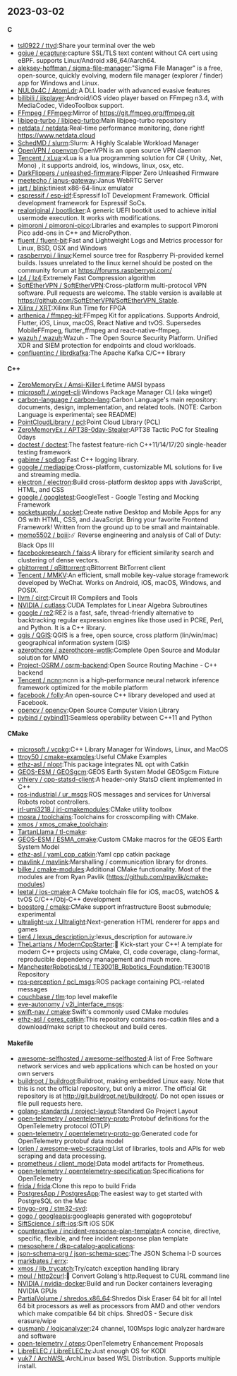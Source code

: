 ## 2023-03-02

#### C
* [tsl0922 / ttyd](https://github.com/tsl0922/ttyd):Share your terminal over the web
* [gojue / ecapture](https://github.com/gojue/ecapture):capture SSL/TLS text content without CA cert using eBPF. supports Linux/Android x86_64/Aarch64.
* [aleksey-hoffman / sigma-file-manager](https://github.com/aleksey-hoffman/sigma-file-manager):"Sigma File Manager" is a free, open-source, quickly evolving, modern file manager (explorer / finder) app for Windows and Linux.
* [NUL0x4C / AtomLdr](https://github.com/NUL0x4C/AtomLdr):A DLL loader with advanced evasive features
* [bilibili / ijkplayer](https://github.com/bilibili/ijkplayer):Android/iOS video player based on FFmpeg n3.4, with MediaCodec, VideoToolbox support.
* [FFmpeg / FFmpeg](https://github.com/FFmpeg/FFmpeg):Mirror of https://git.ffmpeg.org/ffmpeg.git
* [libjpeg-turbo / libjpeg-turbo](https://github.com/libjpeg-turbo/libjpeg-turbo):Main libjpeg-turbo repository
* [netdata / netdata](https://github.com/netdata/netdata):Real-time performance monitoring, done right! https://www.netdata.cloud
* [SchedMD / slurm](https://github.com/SchedMD/slurm):Slurm: A Highly Scalable Workload Manager
* [OpenVPN / openvpn](https://github.com/OpenVPN/openvpn):OpenVPN is an open source VPN daemon
* [Tencent / xLua](https://github.com/Tencent/xLua):xLua is a lua programming solution for C# ( Unity, .Net, Mono) , it supports android, ios, windows, linux, osx, etc.
* [DarkFlippers / unleashed-firmware](https://github.com/DarkFlippers/unleashed-firmware):Flipper Zero Unleashed Firmware
* [meetecho / janus-gateway](https://github.com/meetecho/janus-gateway):Janus WebRTC Server
* [jart / blink](https://github.com/jart/blink):tiniest x86-64-linux emulator
* [espressif / esp-idf](https://github.com/espressif/esp-idf):Espressif IoT Development Framework. Official development framework for Espressif SoCs.
* [realoriginal / bootlicker](https://github.com/realoriginal/bootlicker):A generic UEFI bootkit used to achieve initial usermode execution. It works with modifications.
* [pimoroni / pimoroni-pico](https://github.com/pimoroni/pimoroni-pico):Libraries and examples to support Pimoroni Pico add-ons in C++ and MicroPython.
* [fluent / fluent-bit](https://github.com/fluent/fluent-bit):Fast and Lightweight Logs and Metrics processor for Linux, BSD, OSX and Windows
* [raspberrypi / linux](https://github.com/raspberrypi/linux):Kernel source tree for Raspberry Pi-provided kernel builds. Issues unrelated to the linux kernel should be posted on the community forum at https://forums.raspberrypi.com/
* [lz4 / lz4](https://github.com/lz4/lz4):Extremely Fast Compression algorithm
* [SoftEtherVPN / SoftEtherVPN](https://github.com/SoftEtherVPN/SoftEtherVPN):Cross-platform multi-protocol VPN software. Pull requests are welcome. The stable version is available at https://github.com/SoftEtherVPN/SoftEtherVPN_Stable.
* [Xilinx / XRT](https://github.com/Xilinx/XRT):Xilinx Run Time for FPGA
* [arthenica / ffmpeg-kit](https://github.com/arthenica/ffmpeg-kit):FFmpeg Kit for applications. Supports Android, Flutter, iOS, Linux, macOS, React Native and tvOS. Supersedes MobileFFmpeg, flutter_ffmpeg and react-native-ffmpeg.
* [wazuh / wazuh](https://github.com/wazuh/wazuh):Wazuh - The Open Source Security Platform. Unified XDR and SIEM protection for endpoints and cloud workloads.
* [confluentinc / librdkafka](https://github.com/confluentinc/librdkafka):The Apache Kafka C/C++ library

#### C++
* [ZeroMemoryEx / Amsi-Killer](https://github.com/ZeroMemoryEx/Amsi-Killer):Lifetime AMSI bypass
* [microsoft / winget-cli](https://github.com/microsoft/winget-cli):Windows Package Manager CLI (aka winget)
* [carbon-language / carbon-lang](https://github.com/carbon-language/carbon-lang):Carbon Language's main repository: documents, design, implementation, and related tools. (NOTE: Carbon Language is experimental; see README)
* [PointCloudLibrary / pcl](https://github.com/PointCloudLibrary/pcl):Point Cloud Library (PCL)
* [ZeroMemoryEx / APT38-0day-Stealer](https://github.com/ZeroMemoryEx/APT38-0day-Stealer):APT38 Tactic PoC for Stealing 0days
* [doctest / doctest](https://github.com/doctest/doctest):The fastest feature-rich C++11/14/17/20 single-header testing framework
* [gabime / spdlog](https://github.com/gabime/spdlog):Fast C++ logging library.
* [google / mediapipe](https://github.com/google/mediapipe):Cross-platform, customizable ML solutions for live and streaming media.
* [electron / electron](https://github.com/electron/electron):Build cross-platform desktop apps with JavaScript, HTML, and CSS
* [google / googletest](https://github.com/google/googletest):GoogleTest - Google Testing and Mocking Framework
* [socketsupply / socket](https://github.com/socketsupply/socket):Create native Desktop and Mobile Apps for any OS with HTML, CSS, and JavaScript. Bring your favorite Frontend Framework! Written from the ground up to be small and maintainable.
* [momo5502 / boiii](https://github.com/momo5502/boiii):☄️
Reverse engineering and analysis of Call of Duty: Black Ops III
* [facebookresearch / faiss](https://github.com/facebookresearch/faiss):A library for efficient similarity search and clustering of dense vectors.
* [qbittorrent / qBittorrent](https://github.com/qbittorrent/qBittorrent):qBittorrent BitTorrent client
* [Tencent / MMKV](https://github.com/Tencent/MMKV):An efficient, small mobile key-value storage framework developed by WeChat. Works on Android, iOS, macOS, Windows, and POSIX.
* [llvm / circt](https://github.com/llvm/circt):Circuit IR Compilers and Tools
* [NVIDIA / cutlass](https://github.com/NVIDIA/cutlass):CUDA Templates for Linear Algebra Subroutines
* [google / re2](https://github.com/google/re2):RE2 is a fast, safe, thread-friendly alternative to backtracking regular expression engines like those used in PCRE, Perl, and Python. It is a C++ library.
* [qgis / QGIS](https://github.com/qgis/QGIS):QGIS is a free, open source, cross platform (lin/win/mac) geographical information system (GIS)
* [azerothcore / azerothcore-wotlk](https://github.com/azerothcore/azerothcore-wotlk):Complete Open Source and Modular solution for MMO
* [Project-OSRM / osrm-backend](https://github.com/Project-OSRM/osrm-backend):Open Source Routing Machine - C++ backend
* [Tencent / ncnn](https://github.com/Tencent/ncnn):ncnn is a high-performance neural network inference framework optimized for the mobile platform
* [facebook / folly](https://github.com/facebook/folly):An open-source C++ library developed and used at Facebook.
* [opencv / opencv](https://github.com/opencv/opencv):Open Source Computer Vision Library
* [pybind / pybind11](https://github.com/pybind/pybind11):Seamless operability between C++11 and Python

#### CMake
* [microsoft / vcpkg](https://github.com/microsoft/vcpkg):C++ Library Manager for Windows, Linux, and MacOS
* [ttroy50 / cmake-examples](https://github.com/ttroy50/cmake-examples):Useful CMake Examples
* [ethz-asl / nlopt](https://github.com/ethz-asl/nlopt):This package integrates NL opt with Catkin
* [GEOS-ESM / GEOSgcm](https://github.com/GEOS-ESM/GEOSgcm):GEOS Earth System Model GEOSgcm Fixture
* [vthiery / cpp-statsd-client](https://github.com/vthiery/cpp-statsd-client):A header-only StatsD client implemented in C++
* [ros-industrial / ur_msgs](https://github.com/ros-industrial/ur_msgs):ROS messages and services for Universal Robots robot controllers.
* [jrl-umi3218 / jrl-cmakemodules](https://github.com/jrl-umi3218/jrl-cmakemodules):CMake utility toolbox
* [mosra / toolchains](https://github.com/mosra/toolchains):Toolchains for crosscompiling with CMake.
* [xmos / xmos_cmake_toolchain](https://github.com/xmos/xmos_cmake_toolchain):
* [TartanLlama / tl-cmake](https://github.com/TartanLlama/tl-cmake):
* [GEOS-ESM / ESMA_cmake](https://github.com/GEOS-ESM/ESMA_cmake):Custom CMake macros for the GEOS Earth System Model
* [ethz-asl / yaml_cpp_catkin](https://github.com/ethz-asl/yaml_cpp_catkin):Yaml cpp catkin package
* [mavlink / mavlink](https://github.com/mavlink/mavlink):Marshalling / communication library for drones.
* [bilke / cmake-modules](https://github.com/bilke/cmake-modules):Additional CMake functionality. Most of the modules are from Ryan Pavlik (https://github.com/rpavlik/cmake-modules)
* [leetal / ios-cmake](https://github.com/leetal/ios-cmake):A CMake toolchain file for iOS, macOS, watchOS & tvOS C/C++/Obj-C++ development
* [boostorg / cmake](https://github.com/boostorg/cmake):CMake support infrastructure Boost submodule; experimental
* [ultralight-ux / Ultralight](https://github.com/ultralight-ux/Ultralight):Next-generation HTML renderer for apps and games
* [tier4 / lexus_description.iv](https://github.com/tier4/lexus_description.iv):lexus_description for autoware.iv
* [TheLartians / ModernCppStarter](https://github.com/TheLartians/ModernCppStarter):🚀
Kick-start your C++! A template for modern C++ projects using CMake, CI, code coverage, clang-format, reproducible dependency management and much more.
* [ManchesterRoboticsLtd / TE3001B_Robotics_Foundation](https://github.com/ManchesterRoboticsLtd/TE3001B_Robotics_Foundation):TE3001B Repository
* [ros-perception / pcl_msgs](https://github.com/ros-perception/pcl_msgs):ROS package containing PCL-related messages
* [couchbase / tlm](https://github.com/couchbase/tlm):top level makefile
* [eve-autonomy / v2i_interface_msgs](https://github.com/eve-autonomy/v2i_interface_msgs):
* [swift-nav / cmake](https://github.com/swift-nav/cmake):Swift's commonly used CMake modules
* [ethz-asl / ceres_catkin](https://github.com/ethz-asl/ceres_catkin):This repository contains ros-catkin files and a download/make script to checkout and build ceres.

#### Makefile
* [awesome-selfhosted / awesome-selfhosted](https://github.com/awesome-selfhosted/awesome-selfhosted):A list of Free Software network services and web applications which can be hosted on your own servers
* [buildroot / buildroot](https://github.com/buildroot/buildroot):Buildroot, making embedded Linux easy. Note that this is not the official repository, but only a mirror. The official Git repository is at http://git.buildroot.net/buildroot/. Do not open issues or file pull requests here.
* [golang-standards / project-layout](https://github.com/golang-standards/project-layout):Standard Go Project Layout
* [open-telemetry / opentelemetry-proto](https://github.com/open-telemetry/opentelemetry-proto):Protobuf definitions for the OpenTelemetry protocol (OTLP)
* [open-telemetry / opentelemetry-proto-go](https://github.com/open-telemetry/opentelemetry-proto-go):Generated code for OpenTelemetry protobuf data model
* [lorien / awesome-web-scraping](https://github.com/lorien/awesome-web-scraping):List of libraries, tools and APIs for web scraping and data processing.
* [prometheus / client_model](https://github.com/prometheus/client_model):Data model artifacts for Prometheus.
* [open-telemetry / opentelemetry-specification](https://github.com/open-telemetry/opentelemetry-specification):Specifications for OpenTelemetry
* [frida / frida](https://github.com/frida/frida):Clone this repo to build Frida
* [PostgresApp / PostgresApp](https://github.com/PostgresApp/PostgresApp):The easiest way to get started with PostgreSQL on the Mac
* [tinygo-org / stm32-svd](https://github.com/tinygo-org/stm32-svd):
* [gogo / googleapis](https://github.com/gogo/googleapis):googleapis generated with gogoprotobuf
* [SiftScience / sift-ios](https://github.com/SiftScience/sift-ios):Sift iOS SDK
* [counteractive / incident-response-plan-template](https://github.com/counteractive/incident-response-plan-template):A concise, directive, specific, flexible, and free incident response plan template
* [mesosphere / dkp-catalog-applications](https://github.com/mesosphere/dkp-catalog-applications):
* [json-schema-org / json-schema-spec](https://github.com/json-schema-org/json-schema-spec):The JSON Schema I-D sources
* [markbates / errx](https://github.com/markbates/errx):
* [xmos / lib_trycatch](https://github.com/xmos/lib_trycatch):Try/catch exception handling library
* [moul / http2curl](https://github.com/moul/http2curl):📐
Convert Golang's http.Request to CURL command line
* [NVIDIA / nvidia-docker](https://github.com/NVIDIA/nvidia-docker):Build and run Docker containers leveraging NVIDIA GPUs
* [PartialVolume / shredos.x86_64](https://github.com/PartialVolume/shredos.x86_64):Shredos Disk Eraser 64 bit for all Intel 64 bit processors as well as processors from AMD and other vendors which make compatible 64 bit chips. ShredOS - Secure disk erasure/wipe
* [gusmanb / logicanalyzer](https://github.com/gusmanb/logicanalyzer):24 channel, 100Msps logic analyzer hardware and software
* [open-telemetry / oteps](https://github.com/open-telemetry/oteps):OpenTelemetry Enhancement Proposals
* [LibreELEC / LibreELEC.tv](https://github.com/LibreELEC/LibreELEC.tv):Just enough OS for KODI
* [yuk7 / ArchWSL](https://github.com/yuk7/ArchWSL):ArchLinux based WSL Distribution. Supports multiple install.
